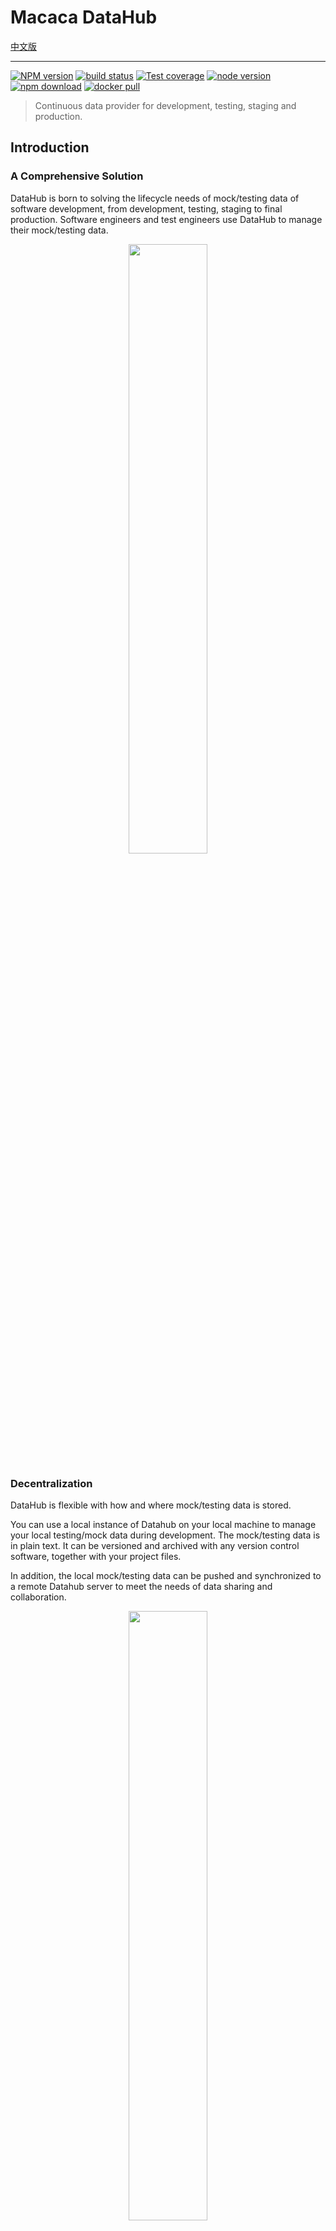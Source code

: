 # Macaca DataHub

[中文版](./README.zh.md)

---

[![NPM version][npm-image]][npm-url]
[![build status][travis-image]][travis-url]
[![Test coverage][coveralls-image]][coveralls-url]
[![node version][node-image]][node-url]
[![npm download][download-image]][download-url]
[![docker pull][docker-image]][docker-url]

[npm-image]: https://img.shields.io/npm/v/macaca-datahub.svg?style=flat-square
[npm-url]: https://npmjs.org/package/macaca-datahub
[travis-image]: https://img.shields.io/travis/macacajs/macaca-datahub.svg?style=flat-square
[travis-url]: https://travis-ci.org/macacajs/macaca-datahub
[coveralls-image]: https://img.shields.io/codecov/c/github/macacajs/macaca-datahub.svg?style=flat-square
[coveralls-url]: https://codecov.io/gh/macacajs/macaca-datahub
[node-image]: https://img.shields.io/badge/node.js-%3E=_8-green.svg?style=flat-square
[node-url]: http://nodejs.org/download/
[download-image]: https://img.shields.io/npm/dm/macaca-datahub.svg?style=flat-square
[download-url]: https://npmjs.org/package/macaca-datahub
[docker-image]: https://img.shields.io/docker/pulls/macacajs/macaca-datahub.svg?style=flat-square
[docker-url]: https://hub.docker.com/r/macacajs/macaca-datahub/

> Continuous data provider for development, testing, staging and production.

## Introduction

### A Comprehensive Solution

DataHub is born to solving the lifecycle needs of mock/testing data of software development, from development, testing, staging to final production. Software engineers and test engineers use DataHub to manage their mock/testing data.

<div align="center">
  <img src="https://wx4.sinaimg.cn/large/6d308bd9gy1fokqvum2gsj20s10l70vh.jpg" width="50%" />
</div>

### Decentralization

DataHub is flexible with how and where mock/testing data is stored.

You can use a local instance of Datahub on your local machine to manage your local testing/mock data during development. The mock/testing data is in plain text. It can be versioned and archived with any version control software, together with your project files.

In addition, the local mock/testing data can be pushed and synchronized to a remote Datahub server to meet the needs of data sharing and collaboration.

<div align="center">
  <img src="https://wx3.sinaimg.cn/large/6d308bd9gy1fokxgydf80j20np0cr0ts.jpg" width="50%" />
</div>

### Data Flow Management

DataHub adopts the principle of unidirectional data flow to make sure you will always get the latest data.

<div align="center">
  <img src="https://wx1.sinaimg.cn/large/6d308bd9gy1fokxgywfajj20mx0g0wfj.jpg" width="50%" />
</div>

### Consistency Between API Document and Mock Data

Datahub can also automatically generate an API document from your mock/testing data, to help keep your API document up to date and consistent with your mock data.

<div align="center">
  <img src="https://wx2.sinaimg.cn/large/6d308bd9gy1fpbmdx2whdj21kw13a7fa.jpg" width="75%" />
</div>

### DataHub Dashboard

DataHub adopts multi-scenario design, can group data according to the scene name, and provide scene data addition, deletion, and change, and can operate through DataHub's panel interface

DataHub provides a dashboard for you to manage your data. You can group data by scene, or by stage such as development, testing, or staging. Datahub provides standard CRUD funtions.

<div align="center">
  <img src="https://wx4.sinaimg.cn/large/6d308bd9gy1fpbmdxv2ehj21kw13awr0.jpg" width="75%" />
</div>

### Save Snapshot

DataHub can save the response of each request by taking snapshot. You can use the archieved snapshot to find out what happened.

<div align="center">
  <img src="https://wx4.sinaimg.cn/large/6d308bd9gy1fpbmdy5o65j21kw13a7i2.jpg" width="75%" />
</div>

[More intro](//macacajs.github.io/datahub)

## Installation

Macaca datahub is distibuted through npm. To install it, run the following command line:

```bash
$ npm i macaca-datahub -g
```

## Common Usage

Start datahub server

```bash
$ datahub server
```

## Run with docker

```bash
$ docker run -it -p 9200:9200 -p 9300:9300 macacajs/macaca-datahub
```

## Configuration

| key          | type     | description                 | default   |
| ------------ | -------- | --------------------------- | --------- |
| port         | Number   | port for DataHub server     | 9200      |
| mode         | String   | mode for DataHub server     | 'prod'    |
| protocol     | String   | protocol for DataHub server | 'http'    |
| database     | String   | path to file database       | $HOME     |
| store        | String   | path to migrate directory   | undefined |
| view         | Object   | view layer config           | {}        |

Sample: [macaca-datahub.config.js](./macaca-datahub.config.js)

```javascript
module.exports = {
  mode: 'local',

  port: 7001,

  store: path.resolve(__dirname, 'data'),

  view: {
    // set assets base url
    assetsUrl: 'https://npmcdn.com/datahub-view@latest',
  },
};
```

Pass config file[`.js`|`.json`] to DataHub server.

```bash
$ datahub server -c path/to/config.js --verbose
```

## Schema Syntax

DataHub use [standard JSON schema syntax](//github.com/epoberezkin/ajv), schema must has the `root` node.

```json
{
  "type": "object",
  "required": [
    "success"
  ],
  "properties": {
    "success": {
      "type": "boolean"
    },
    "foo": {
      "type": "object",
      "description": "foo description",
      "default": "",
      "required": [
        "bar"
      ],
      "properties": {
        "bar": {
          "type": "string",
          "description": "bar description"
        }
      }
    }
  }
}
```

live demo: [webpack-datahub-sample](//github.com/macaca-sample/webpack-datahub-sample)

## Project Integration Sample

- [android-datahub-sample](//github.com/app-bootstrap/android-app-bootstrap) - Android sample for DataHub
- [ios-datahub-sample](//github.com/app-bootstrap/ios-app-bootstrap) - iOS sample for DataHub
- [antd-sample](//github.com/macaca-sample/antd-sample) - Ant Design sample for DataHub
- [angular-datahub-sample](//github.com/macaca-sample/angular-datahub-sample) - Angular's ng toolchain sample for DataHub

### Integration with webpack-dev-sever

More about [datahub-proxy-middleware](//github.com/macacajs/datahub-proxy-middleware)

### Integration with Egg.js

More about [egg-datahub](//github.com/macacajs/egg-datahub)

### Integration with UmiJS

[UmiJS](//github.com/umijs/umi/tree/master/packages/umi-plugin-datahub) is a blazing-fast next.js-like framework for React apps, and it's friendly to [ant-design](//github.com/ant-design/ant-design) project.

- [umi-examples](//github.com/umijs/umi-examples/tree/master/eleme-demo)

## Build docker image

Build base mirror.

```bash
$ docker build -t="macacajs/macaca-datahub" .
```

Run as standalone just once service.

```bash
docker run -it -p 9200:9200 -p 9300:9300 macacajs/macaca-datahub
```

Run with existed DataHub's database in your host.

```bash
$ docker run -it -v ~/.macaca-datahub/macaca-datahub.data:/root/.macaca-datahub/macaca-datahub.data -p 9200:9200 -p 9300:9300 macacajs/macaca-datahub
```

## SDKs

DataHub provides SDKs in multiple languages for easy integration with your test code.

- [Node.js](//github.com/macacajs/datahub-nodejs-sdk)
- [Java](//github.com/macacajs/datahub-java-sdk)
- [Python](//github.com/macacajs/datahub-python-sdk)

<!-- GITCONTRIBUTOR_START -->

## Contributors

|[<img src="https://avatars1.githubusercontent.com/u/1011681?v=4" width="100px;"/><br/><sub><b>xudafeng</b></sub>](https://github.com/xudafeng)<br/>|[<img src="https://avatars1.githubusercontent.com/u/2139038?v=4" width="100px;"/><br/><sub><b>zhangyuheng</b></sub>](https://github.com/zhangyuheng)<br/>|[<img src="https://avatars1.githubusercontent.com/u/11460601?v=4" width="100px;"/><br/><sub><b>zivyll</b></sub>](https://github.com/zivyll)<br/>|[<img src="https://avatars2.githubusercontent.com/u/8085088?v=4" width="100px;"/><br/><sub><b>brucejcw</b></sub>](https://github.com/brucejcw)<br/>|[<img src="https://avatars3.githubusercontent.com/u/3807955?v=4" width="100px;"/><br/><sub><b>BernardTolosajr</b></sub>](https://github.com/BernardTolosajr)<br/>|[<img src="https://avatars1.githubusercontent.com/u/17233599?v=4" width="100px;"/><br/><sub><b>Chan-Chun</b></sub>](https://github.com/Chan-Chun)<br/>
| :---: | :---: | :---: | :---: | :---: | :---: |
|[<img src="https://avatars2.githubusercontent.com/u/227713?v=4" width="100px;"/><br/><sub><b>atian25</b></sub>](https://github.com/atian25)<br/>

This project follows the git-contributor [spec](https://github.com/xudafeng/git-contributor), auto upated at `Thu May 03 2018 22:46:55 GMT+0800`.

<!-- GITCONTRIBUTOR_END -->

## License

The MIT License (MIT)
